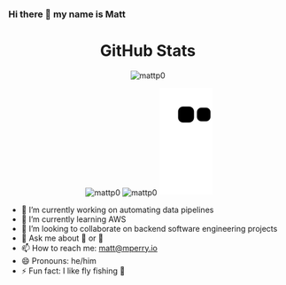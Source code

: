 ### Hi there 👋 my name is Matt

<h1 align="center">GitHub Stats</h1>

<p align="center"> <img src="https://komarev.com/ghpvc/?username=mattp0" alt="mattp0" /> </p>
<p align="center">&nbsp;<img align="center" src="https://github-readme-stats.vercel.app/api?username=mattp0&hide_border=true&theme=gotham&show_icons=true" alt="mattp0" />
<img align="center" src="http://github-readme-streak-stats.herokuapp.com?user=mattp0&theme=gotham&hide_border=true&date_format=M%20j%5B%2C%20Y%5D" alt="mattp0" />

 <img src="https://raw.githubusercontent.com/mattp0/mattp0/output/snake-anime.svg" alt="Github Snake Animation">

- 🔭 I’m currently working on automating data pipelines
- 🌱 I’m currently learning AWS
- 👯 I’m looking to collaborate on backend software engineering projects
- 💬 Ask me about 🤖 or 🔐 
- 📫 How to reach me: matt@mperry.io
- 😄 Pronouns: he/him
- ⚡ Fun fact: I like fly fishing 🎣
